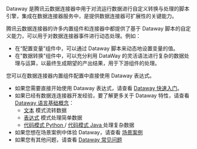 Dataway 是腾讯云数据连接器中用于对流运行数据进行自定义转换与处理的脚本引擎，集成在数据连接器服务中，是提供数据连接器可扩展性的关键能力。

腾讯云数据连接器的许多内置组件和连接器中都提供了基于 Dataway 脚本的自定义能力，可以用于对数据连接器事件进行动态处理。例如：
- 在“配置变量”组件中，可以通过 Dataway 脚本来动态地设置变量的值。
- 在"数据转换"组件中，可以充分利用 DataWay 的灵活语法进行复杂的数据处理与运算，以最终生成期望的产出结果，用于下游组件的处理。

您可以在数据连接器内置组件配置中直接使用 Dataway 表达式。

- 如果您需要直接开始使用 Dataway 表达式，请查看 [Dataway 快速入门](https://cloud.tencent.com/document/product/1270/73947)。
- 如果已经有数据连连接器开发经验，要了解更多关于 Dataway 特性，请查看 [Dataway 语言基础概念](https://cloud.tencent.com/document/product/1270/73950)：
    - [文本](https://cloud.tencent.com/document/product/1270/73959) 模式流转数据
    - [表达式](https://cloud.tencent.com/document/product/1270/73960) 模式处理简单数据
    - [代码模式 Python ](https://cloud.tencent.com/document/product/1270/73957) / [代码模式 Java ](https://cloud.tencent.com/document/product/1270/73956) 处理复杂数据
- 如果您想在场景案例中体验 Dataway，请查看 [场景案例](https://cloud.tencent.com/document/product/1270/73958)
- 如果您有其他问题，请查看 [Dataway 常见问题](https://cloud.tencent.com/document/product/1270/73949)
